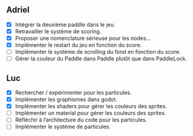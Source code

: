 ## Adriel

* [x] Intégrer la deuxième paddle dans le jeu.
* [x] Retravailler le système de scoring.
* [x] Proposer une nomenclature sérieuse pour les nodes…
* [x] Implémenter le restart du jeu en fonction du score.
* [ ] Implémenter le système de scrolling du fond en fonction du score.
* [ ] Gérer la couleur du Paddle dans Paddle plutôt que dans PaddleLock.

## Luc

* [x] Rechercher / expérimenter pour les particules.
* [x] Implémenter les graphismes dans godot.
* [x] Implémenter les shaders pour gérer les couleurs des sprites.
* [ ] Implémenter un material pour gérer les couleurs des sprites.
* [ ] Réfléchir à l’architecture du code pour les particules.
* [ ] Implémenter le système de particules.
